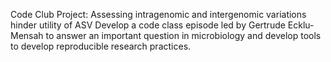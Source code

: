 Code Club Project: Assessing intragenomic and intergenomic variations hinder utility of ASV
Develop a code class episode led by Gertrude Ecklu-Mensah to answer an 
important question in microbiology and develop tools to develop reproducible
research practices.

